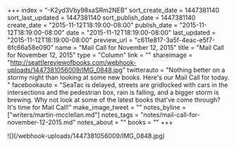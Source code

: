 +++
index = "-K2yd3Vby98xaSRm2NEB"
sort_create_date = 1447381140
sort_last_updated = 1447381140
sort_publish_date = 1447381140
create_date = "2015-11-12T18:19:00-08:00"
publish_date = "2015-11-12T18:19:00-08:00"
date = "2015-11-12T18:19:00-08:00"
last_updated = "2015-11-12T18:19:00-08:00"
preview_url = "c611e817-3a5f-4eac-e5f7-6fc66a58e090"
name = "Mail Call for November 12, 2015"
title = "Mail Call for November 12, 2015"
type = "Column"
link = ""
shareimage = "http://seattlereviewofbooks.com/webhook-uploads/1447381056009/IMG_0848.jpg"
twitterauto = "Nothing better on a stormy night than looking at some new books. Here's our Mail Call for today. "
facebookauto = "SeaTac is delayed, streets are gridlocked with cars in the intersections and the pedestrian box, rain is falling, and a bigger storm is brewing. Why not look at some of the latest books that've come through? It's time for Mail Call!"
make_image_tweet = ""
notes_byline = ["writers/martin-mcclellan.md"]
notes_tags = "notes/mail-call-for-november-12-2015.md"
notes_about = ""
books = ""
+++
<p class="image">![](/webhook-uploads/1447381056009/IMG_0848.jpg)</p>